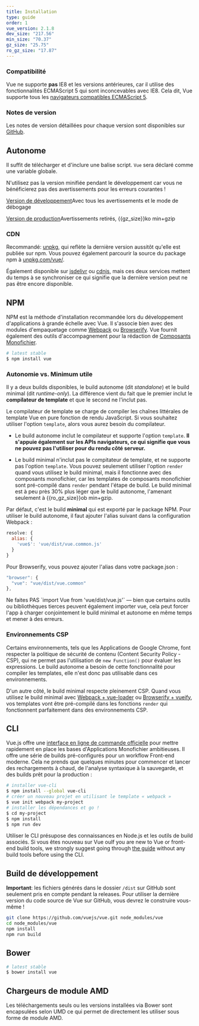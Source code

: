 ```yaml
---
title: Installation
type: guide
order: 1
vue_version: 2.1.8
dev_size: "217.56"
min_size: "70.37"
gz_size: "25.75"
ro_gz_size: "17.87"
---
```


### Compatibilité

Vue ne supporte **pas** IE8 et les versions antérieures, car il utilise des fonctionnalités ECMAScript 5 qui sont inconcevables avec IE8. Cela dit, Vue supporte tous les [navigateurs compatibles ECMAScript 5](http://caniuse.com/#feat=es5).

### Notes de version

Les notes de version détaillées pour chaque version sont disponibles sur [GitHub](https://github.com/vuejs/vue/releases).

## Autonome

Il suffit de télécharger et d'inclure une balise script. `Vue` sera déclaré comme une variable globale.

<p class="tip">N'utilisez pas la version minifiée pendant le développement car vous ne bénéficierez pas des avertissements pour les erreurs courantes !</p>

<div id="downloads">
<a class="button" href="./js/vue.js" download>Version de développement</a><span class="light info">Avec tous les avertissements et le mode de débogage</span>

<a class="button" href="./js/vue.min.js" download>Version de production</a><span class="light info">Avertissements retirés, {{gz_size}}ko min+gzip</span>
</div>

### CDN

Recommandé: [unpkg](https://unpkg.com/vue/dist/vue.js), qui reflète la dernière version aussitôt qu'elle est publiée sur npm. Vous pouvez également parcourir la source du package npm à [unpkg.com/vue/](https://unpkg.com/vue/).

Également disponible sur [jsdelivr](//cdn.jsdelivr.net/vue/{{vue_version}}/vue.js) ou [cdnjs](//cdnjs.cloudflare.com/ajax/libs/vue/{{vue_version}}/vue.js), mais ces deux services mettent du temps à se synchroniser ce qui signifie que la dernière version peut ne pas être encore disponible.

## NPM

NPM est la méthode d'installation recommandée lors du développement d'applications à grande échelle avec Vue. Il s'associe bien avec des modules d'empaquetage comme [Webpack](http://webpack.github.io/) ou [Browserify](http://browserify.org/). Vue fournit également des outils d'accompagnement pour la rédaction de [Composants Monofichier](single-file-components.html).

``` bash
# latest stable
$ npm install vue
```

### Autonomie vs. Minimum utile

Il y a deux builds disponibles, le build autonome (dit *standalone*) et le build minimal (dit *runtime-only*). La différence vient du fait que le premier inclut le **compilateur de template** et que le second ne l'inclut pas.

Le compilateur de template se charge de compiler les chaînes littérales de template Vue en pure fonction de rendu JavaScript. Si vous souhaitez utiliser l'option `template`, alors vous aurez besoin du compilateur.

- Le build autonome inclut le compilateur et supporte l'option `template`. **Il s'appuie également sur les APIs navigateurs, ce qui signifie que vous ne pouvez pas l'utiliser pour du rendu côté serveur.**

- Le build minimal n'inclut pas le compitateur de template, et ne supporte pas l'option `template`. Vous pouvez seulement utiliser l'option `render` quand vous utilisez le build minimal, mais il fonctionne avec des composants monofichier, car les templates de composants monofichier sont pré-compilé dans `render` pendant l'étape de build. Le build minimal est à peu près 30% plus léger que le build autonome, l'amenant seulement à {{ro_gz_size}}ob min+gzip.

Par défaut, c'est le build **minimal** qui est exporté par le package NPM. Pour utiliser le build autonome, il faut ajouter l'alias suivant dans la configuration Webpack :

``` js
resolve: {
  alias: {
    'vue$': 'vue/dist/vue.common.js'
  }
}
```

Pour Browserify, vous pouvez ajouter l'alias dans votre package.json :

``` js
"browser": {
  "vue": "vue/dist/vue.common"
},
```

<p class="tip">Ne faites PAS `import Vue from 'vue/dist/vue.js'` — 
bien que certains outils ou bibliothèques tierces peuvent également importer vue, cela peut forcer l'app à charger conjointement le build minimal et autonome en même temps et mener à des erreurs.</p>

### Environnements CSP

Certains environnements, tels que les Applications de Google Chrome, font respecter la politique de sécurité de contenu (Content Security Policy - CSP), qui ne permet pas l'utilisation de `new Function()` pour évaluer les expressions. Le build autonome a besoin de cette fonctionnalité pour compiler les templates, elle n'est donc pas utilisable dans ces environnements.

D'un autre côté, le build minimal respecte pleinement CSP. Quand vous utilisez le build minimal avec [Webpack + vue-loader](https://github.com/vuejs-templates/webpack-simple) ou [Browserify + vueify](https://github.com/vuejs-templates/browserify-simple), vos templates vont être pré-compilé dans les fonctions `render` qui fonctionnent parfaitement dans des environnements CSP.

## CLI

Vue.js offre une [interface en ligne de commande officielle](https://github.com/vuejs/vue-cli) pour mettre rapidement en place les bases d'Applications Monofichier ambitieuses. Il offre une série de builds pré-configurés pour un workflow Front-end moderne. Cela ne prends que quelques minutes pour commencer et lancer des rechargements à chaud, de l'analyse syntaxique à la sauvegarde, et des builds prêt pour la production :

``` bash
# installer vue-cli
$ npm install --global vue-cli
# créer un nouveau projet en utilisant le template « webpack »
$ vue init webpack my-project
# installer les dépendances et go !
$ cd my-project
$ npm install
$ npm run dev
```

<p class="tip">Utiliser le CLI présupose des connaissances en Node.js et les outils de build associés. Si vous êtes nouveau sur Vue ouIf you are new to Vue or front-end build tools, we strongly suggest going through <a href="./">the guide</a> without any build tools before using the CLI.</p>

## Build de développement

**Important**: les fichiers générés dans le dossier `/dist` sur GitHub sont seulement pris en compte pendant la releases. Pour utiliser la dernière version du code source de Vue sur GitHub, vous devrez le construire vous-même !

``` bash
git clone https://github.com/vuejs/vue.git node_modules/vue
cd node_modules/vue
npm install
npm run build
```

## Bower

``` bash
# latest stable
$ bower install vue
```

## Chargeurs de module AMD

Les téléchargements seuls ou les versions installées via Bower sont encapsulées selon UMD ce qui permet de directement les utiliser sous forme de module AMD.
